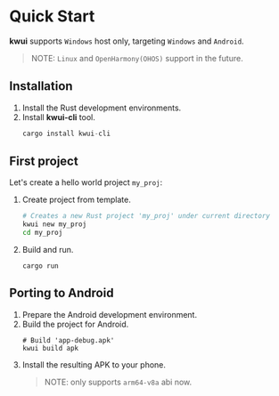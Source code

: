 # Quick Start

**kwui** supports `Windows` host only, targeting `Windows` and `Android`.
>NOTE: `Linux` and `OpenHarmony(OHOS)` support in the future.

## Installation

1. Install the Rust development environments.
2. Install **kwui-cli** tool.
    ```rust
    cargo install kwui-cli
    ```

## First project

Let's create a hello world project `my_proj`:

1. Create project from template.
    ```bash
    # Creates a new Rust project 'my_proj' under current directory
    kwui new my_proj
    cd my_proj
    ```
2. Build and run.
    ```
    cargo run
    ```

## Porting to Android

1. Prepare the Android development environment.
2. Build the project for Android.
    ```
    # Build 'app-debug.apk'
    kwui build apk
    ```
3. Install the resulting APK to your phone.
    > NOTE: only supports `arm64-v8a` abi now.